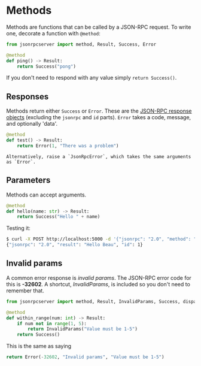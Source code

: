 # Methods

Methods are functions that can be called by a JSON-RPC request. To write one,
decorate a function with `@method`:

```python
from jsonrpcserver import method, Result, Success, Error

@method
def ping() -> Result:
    return Success("pong")
```

If you don't need to respond with any value simply `return Success()`.

## Responses

Methods return either `Success` or `Error`. These are the [JSON-RPC response
objects](https://www.jsonrpc.org/specification#response_object) (excluding the
`jsonrpc` and `id` parts). `Error` takes a code, message, and optionally 'data'.

```python
@method
def test() -> Result:
    return Error(1, "There was a problem")
```

```{note}
Alternatively, raise a `JsonRpcError`, which takes the same arguments as `Error`.
```

## Parameters

Methods can accept arguments.

```python
@method
def hello(name: str) -> Result:
    return Success("Hello " + name)
```

Testing it:

```sh
$ curl -X POST http://localhost:5000 -d '{"jsonrpc": "2.0", "method": "hello", "params": ["Beau"], "id": 1}'
{"jsonrpc": "2.0", "result": "Hello Beau", "id": 1}
```

## Invalid params

A common error response is *invalid params*.
The JSON-RPC error code for this is **-32602**. A shortcut, *InvalidParams*, is
included so you don't need to remember that.

```python
from jsonrpcserver import method, Result, InvalidParams, Success, dispatch

@method
def within_range(num: int) -> Result:
    if num not in range(1, 5):
        return InvalidParams("Value must be 1-5")
    return Success()
```

This is the same as saying
```python
return Error(-32602, "Invalid params", "Value must be 1-5")
```
